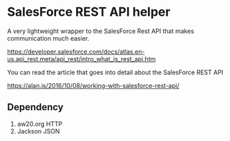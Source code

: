 # SalesForce REST API helper

A very lightweight wrapper to the SalesForce Rest API that makes communication much easier.

https://developer.salesforce.com/docs/atlas.en-us.api_rest.meta/api_rest/intro_what_is_rest_api.htm

You can read the article that goes into detail about the SalesForce REST API

https://alan.is/2016/10/08/working-with-salesforce-rest-api/

## Dependency

1. aw20.org HTTP
2. Jackson JSON
